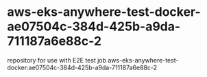 # aws-eks-anywhere-test-docker-ae07504c-384d-425b-a9da-711187a6e88c-2
repository for use with E2E test job aws-eks-anywhere-test-docker:ae07504c-384d-425b-a9da-711187a6e88c-2

